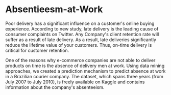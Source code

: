 # Absentieesm-at-Work
Poor delivery has a significant influence on a customer's online buying experience. According to new study, late delivery is the leading cause of consumer complaints on Twitter. Any Company's client retention rate will suffer as a result of late delivery. As a result, late deliveries significantly reduce the lifetime value of your customers. Thus, on-time delivery is critical for customer retention. 

One of the reasons why e-commerce companies are not able to deliver products on time is the absence of delivery men at work. Using data mining approaches, we created a prediction mechanism to predict absence at work in a Brazilian courier company. The dataset, which spans three years (from July 2007 to July 2010), is freely available on Kaggle and contains information about the company's absenteeism.
